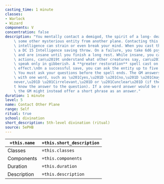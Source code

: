 ```yaml
---
casting_time: 1 minute
classes:
- Warlock
- Wizard
components: V
concentration: false
description: "You mentally contact a demigod, the spirit of a long- dead sage, or\
    \ some other mysterious entity from another plane. Contacting this extraplanar\
    \ intelligence can strain or even break your mind. When you cast this spell, make\
    \ a DC 15 Intelligence saving throw. On a failure, you take 6d6 psychic damage\
    \ and are insane until you finish a long rest. While insane, you can\u2019t take\
    \ actions, can\u2019t understand what other creatures say, can\u2019t read, and\
    \ speak only in gibberish. A **greater restoration** spell cast on you ends this\
    \ effect.\nOn a successful save, you can ask the entity up to five questions.\
    \ You must ask your questions before the spell ends. The GM answers each question\
    \ with one word, such as \u201Cyes,\u201D \u201Cno,\u201D \u201Cmaybe,\u201D \u201C\
    never,\u201D \u201Cirrelevant,\u201D or \u201Cunclear\u201D (if the entity doesn\u2019\
    t know the answer to the question). If a one-word answer would be misleading,\
    \ the GM might instead offer a short phrase as an answer."
duration: 1 minute
level: 5
name: Contact Other Plane
range: Self
ritual: true
school: divination
short_description: 5th-level divination (ritual)
source: 5ePHB
---
```


| `=this.name` | `=this.short_description` |
| ------------ | ------------------------- |
| Classes      | `=this.classes`           |
| Components   | `=this.components`        |
| Duration     | `=this.duration`          |
| Description  | `=this.description`       |